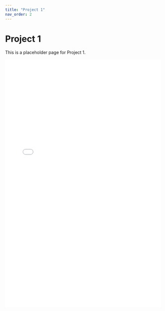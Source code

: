 ```yaml
---
title: "Project 1"
nav_order: 2
---
```


# Project 1

This is a placeholder page for Project 1.

<iframe src="./Retail.sales.project.html" width="100%" height="800px" style="border:none;"></iframe>
